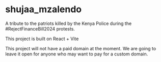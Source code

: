 # shujaa_mzalendo
A tribute to the patriots killed by the Kenya Police during the #RejectFinanceBill2024 protests.

This project is built on React + Vite

This project will not have a paid domain at the moment. We are going to leave it open for anyone who may want to pay for a custom domain.
